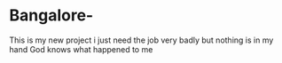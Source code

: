 # Bangalore-
This is my new project 
i just need the job very badly but nothing is in my hand 
God knows what happened to me 
